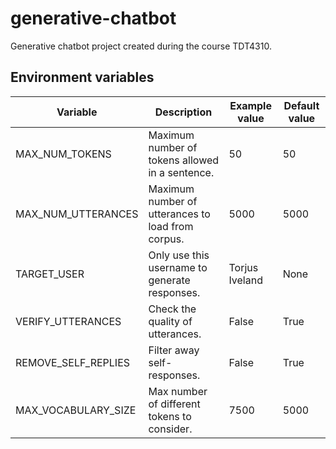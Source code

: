 # generative-chatbot

Generative chatbot project created during the course TDT4310.

## Environment variables

| Variable            | Description                                       | Example value  | Default value |
|---------------------|---------------------------------------------------|----------------|---------------|
| MAX_NUM_TOKENS      | Maximum number of tokens allowed in a sentence.   | 50             | 50            |
| MAX_NUM_UTTERANCES  | Maximum number of utterances to load from corpus. | 5000           | 5000          |
| TARGET_USER         | Only use this username to generate responses.     | Torjus Iveland | None          |
| VERIFY_UTTERANCES   | Check the quality of utterances.                  | False          | True          |
| REMOVE_SELF_REPLIES | Filter away self-responses.                       | False          | True          |
| MAX_VOCABULARY_SIZE | Max number of different tokens to consider.       | 7500           | 5000          |